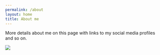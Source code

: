 ```yaml
---
permalink: /about
layout: home
title: About me
---
```


More details about me on this page with links to my social media profiles and so on.

![](https://www.jorgesanz.net/assets/imgs/me/jsanz_small4.png)
